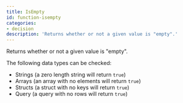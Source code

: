 ```yaml
---
title: IsEmpty
id: function-isempty
categories:
- decision
description: 'Returns whether or not a given value is "empty".'
---
```


Returns whether or not a given value is "empty".

The following data types can be checked:

* Strings (a zero length string will return `true`)
* Arrays (an array with no elements will return `true`)
* Structs (a struct with no keys will return `true`)
* Query (a query with no rows will return `true`)
